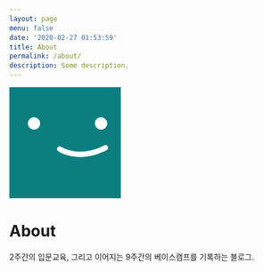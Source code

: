 ```yaml
---
layout: page
menu: false
date: '2020-02-27 01:53:59'
title: About
permalink: /about/
description: Some description.
---
```


<img class="img-rounded" src="/assets/img/uploads/profile.png" alt="Thiago Rossener" width="200">

# About

2주간의 입문교육, 그리고 이어지는 9주간의 베이스캠프를 기록하는 블로그.
